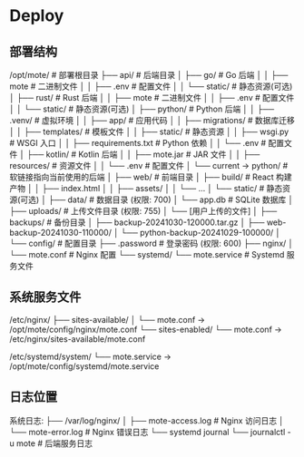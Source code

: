 # Deploy

## 部署结构

/opt/mote/                         # 部署根目录
├── api/                           # 后端目录
│   ├── go/                        # Go 后端
│   │   ├── mote                   # 二进制文件
│   │   ├── .env                   # 配置文件
│   │   └── static/                # 静态资源(可选)
│   ├── rust/                      # Rust 后端
│   │   ├── mote                   # 二进制文件
│   │   ├── .env                   # 配置文件
│   │   └── static/                # 静态资源(可选)
│   ├── python/                    # Python 后端
│   │   ├── .venv/                 # 虚拟环境
│   │   ├── app/                   # 应用代码
│   │   ├── migrations/            # 数据库迁移
│   │   ├── templates/             # 模板文件
│   │   ├── static/                # 静态资源
│   │   ├── wsgi.py                # WSGI 入口
│   │   ├── requirements.txt       # Python 依赖
│   │   └── .env                   # 配置文件
│   ├── kotlin/                    # Kotlin 后端
│   │   ├── mote.jar               # JAR 文件
│   │   ├── resources/             # 资源文件
│   │   └── .env                   # 配置文件
│   └── current -> python/         # 软链接指向当前使用的后端
│
├── web/                            # 前端目录
│   ├── build/                     # React 构建产物
│   │   ├── index.html
│   │   ├── assets/
│   │   └── ...
│   └── static/                    # 静态资源(可选)
│
├── data/                           # 数据目录 (权限: 700)
│   └── app.db                     # SQLite 数据库
│
├── uploads/                        # 上传文件目录 (权限: 755)
│   └── [用户上传的文件]
│
├── backups/                        # 备份目录
│   ├── backup-20241030-120000.tar.gz
│   ├── web-backup-20241030-110000/
│   └── python-backup-20241029-100000/
│
└── config/                         # 配置目录
    ├── .password                  # 登录密码 (权限: 600)
    ├── nginx/
    │   └── mote.conf              # Nginx 配置
    └── systemd/
        └── mote.service           # Systemd 服务文件

## 系统服务文件

/etc/nginx/
├── sites-available/
│   └── mote.conf -> /opt/mote/config/nginx/mote.conf
└── sites-enabled/
    └── mote.conf -> /etc/nginx/sites-available/mote.conf

/etc/systemd/system/
└── mote.service -> /opt/mote/config/systemd/mote.service

## 日志位置

系统日志:
├── /var/log/nginx/
│   ├── mote-access.log          # Nginx 访问日志
│   └── mote-error.log           # Nginx 错误日志
└── systemd journal
    └── journalctl -u mote       # 后端服务日志
